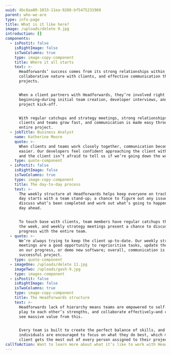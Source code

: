 ```yaml
---
uuid: 4bc8aa80-1033-11ea-9288-bf5475231968
parent: who-we-are
type: info-page
title: What is it like here?
image: /uploads/delete 9.jpg
introduction: []
components:
  - isPostit: false
    isRightImage: false
    isTwoColumns: true
    type: image-copy-component
    title: Where it all starts
    text: >-
      Headforwards’ success comes from its strong relationships within teams,
      collaborative nature with clients, and effective communication throughout
      projects.


      When a client partners with Headforwards, they’re involved right from the
      beginning—during initial team creation, developer interviews, and the
      project kick-off.


      With regular catchups and strategy meetings, strong relationships between
      clients and teams grow fast, and communication is made easy throughout the
      entire project.
  - jobTitle: Business Analyst
    name: Katherine Moore
    quote: >-
      When clients and teams work closely together, communication becomes much
      easier. Our developers feel confident approaching the client with issues,
      and the client isn’t afraid to tell us if we’re going down the wrong path.
    type: quote-component
  - isPostit: false
    isRightImage: false
    isTwoColumns: true
    type: image-copy-component
    title: The day-to-day process
    text: >-
      The weekly structure at Headforwards helps keep everyone on track. Every
      day starts with a team stand-up; a chance to figure out any issues,
      discuss what’s been completed and work out what’s going to happen in the
      day ahead.


      To touch base with clients, team members have regular catchups throughout
      the week, and weekly strategy meetings present a chance to discuss
      progress with the entire team.
  - quote: >-
      We’re always trying to keep the client up-to-date. Our weekly strategy
      meetings are a good opportunity to reprioritise tasks, update the client
      on our progress, or demo new software; overall, communication is key to a
      successful project.
    type: quote-component
  - imageOne: /uploads/delete 11.jpg
    imageTwo: /uploads/gash-9.jpg
    type: images-component
  - isPostit: false
    isRightImage: false
    isTwoColumns: true
    type: image-copy-component
    title: The Headforwards structure
    text: >-
      Headforwards lack of hierarchy means teams are empowered to self-organise,
      play to each other’s strengths, and collaborate effectively—and clients
      see massive value from this.


      Every team is built to create the perfect balance of skills, and
      individuals are encouraged to focus on what they do best, which means the
      client gets the most out of every person assigned to their project.
callToAction: Want to learn more about what it’s like to work with Headforwards?
---
```


